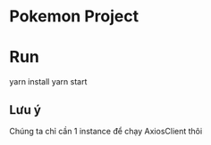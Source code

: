 # Pokemon Project

# Run
yarn install
yarn start

## Lưu ý
Chúng ta chỉ cần 1 instance để chạy AxiosClient thôi